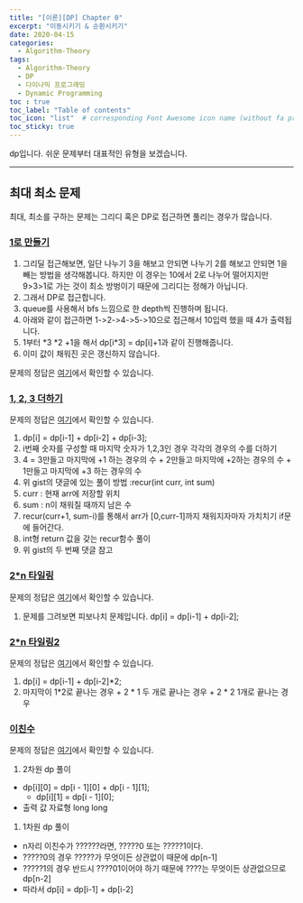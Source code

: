 ```yaml
---
title: "[이론][DP] Chapter 0"
excerpt: "이동시키기 & 순환시키기"
date: 2020-04-15
categories:
  - Algorithm-Theory
tags:
  - Algorithm-Theory 
  - DP
  - 다이나믹 프로그래밍
  - Dynamic Programming
toc : true
toc_label: "Table of contents"
toc_icon: "list"  # corresponding Font Awesome icon name (without fa prefix)
toc_sticky: true
---
```


dp입니다. 쉬운 문제부터 대표적인 유형을 보겠습니다. 
- - -

## 최대 최소 문제

최대, 최소를 구하는 문제는 그리디 혹은 DP로 접근하면 풀리는 경우가 많습니다.

### [1로 만들기](https://www.acmicpc.net/problem/1463)

1. 그리딜 접근해보면, 일단 나누기 3을 해보고 안되면 나누기 2를 해보고 안되면 1을 빼는 방법을 생각해봅니다.
하지만 이 경우는 10에서 2로 나누어 떨어지지만 9>3>1로 가는 것이 최소 방벙이기 때문에 그리디는 정해가 아닙니다.
1. 그래서 DP로 접근합니다. 
  1. queue를 사용해서 bfs 느낌으로 한 depth씩 진행하며 됩니다. 
1. 아래와 같이 접근하면 1->2->4->5->10으로 접근해서 10입력 했을 때 4가 출력됩니다. 
  1. 1부터 \*3 \*2 +1을 해서 dp\[i\*3\] = dp\[i\]+1과 같이 진행해줍니다. 
  1. 이미 값이 채워진 곳은 갱신하지 않습니다.

문제의 정답은 [여기](https://gist.github.com/niklasjang/a3e0cc2d5f18afe4d3ca67ec90cbfcdd)에서 확인할 수 있습니다. 

### [1, 2, 3 더하기](https://www.acmicpc.net/problem/9095)

문제의 정답은 [여기](https://gist.github.com/niklasjang/bb5e29ed4171e49135f3f4062f3d7779)에서 확인할 수 있습니다. 

1. dp[i] = dp[i-1] + dp[i-2] + dp[i-3];
  1. i번째 숫자를 구성할 때 마지막 숫자가 1,2,3인 경우 각각의 경우의 수를 더하기
  1. 4 = 3만들고 마지막에 +1 하는 경우의 수 +  2만들고 마지막에 +2하는 경우의 수 + 1만들고 마지막에 +3 하는 경우의 수
1. 위 gist의 댓글에 있는 풀이 방법 :recur(int curr, int sum)
  1. curr : 현재 arr에 저장할 위치
  1. sum : n이 채워질 때까지 남은 수
  1. recur(curr+1, sum-i)를 통해서 arr가 [0,curr-1]까지 채워지자마자 가치치기 if문에 들어간다. 
1. int형 return 값을 갖는 recur함수 풀이
  1. 위 gist의 두 번째 댓글 참고


### [2*n 타일링](https://www.acmicpc.net/problem/11726)

문제의 정답은 [여기](https://gist.github.com/niklasjang/00e59a8532460a15c67eaeb762824aaf)에서 확인할 수 있습니다. 

1. 문제를 그려보면 피보나치 문제입니다. dp[i] = dp[i-1] + dp[i-2]; 

### [2*n 타일링2](https://www.acmicpc.net/problem/11727)

문제의 정답은 [여기](https://gist.github.com/niklasjang/4dc64a92bff9a32b25f666f352e9b082)에서 확인할 수 있습니다. 

1. dp[i] = dp[i-1] + dp[i-2]*2; 
  1. 마지막이 1*2로 끝나는 경우 + 2 * 1 두 개로 끝나는 경우 + 2 * 2 1개로 끝나는 경우


### [이친수](https://www.acmicpc.net/problem/2193)

문제의 정답은 [여기](https://gist.github.com/niklasjang/d1eaae420bbc34c20f0dc7d97eac3fbf)에서 확인할 수 있습니다. 

1. 2차원 dp 풀이 
  - dp[i][0] = dp[i - 1][0] + dp[i - 1][1];
	- dp[i][1] = dp[i - 1][0];
  - 출력 값 자료형 long long
1. 1차원 dp 풀이
  - n자리 이친수가 ??????라면, ?????0 또는 ?????1이다.
  - ?????0의 경우 ?????가 무엇이든 상관없이 때문에 dp[n-1]
  - ?????1의 경우 반드시 ????01이어야 하기 때문에 ????는 무엇이든 상관없으므로 dp[n-2]
  - 따라서 dp[i] = dp[i-1] + dp[i-2]
